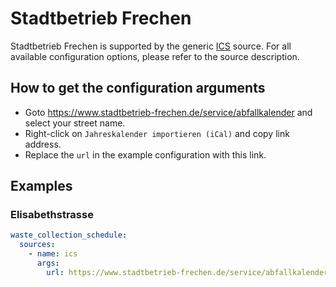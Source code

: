 # Stadtbetrieb Frechen

Stadtbetrieb Frechen is supported by the generic [ICS](/doc/source/ics.md) source. For all available configuration options, please refer to the source description.


## How to get the configuration arguments

- Goto <https://www.stadtbetrieb-frechen.de/service/abfallkalender> and select your street name.  
- Right-click on `Jahreskalender importieren (iCal)` and copy link address.
- Replace the `url` in the example configuration with this link.

## Examples

### Elisabethstrasse

```yaml
waste_collection_schedule:
  sources:
    - name: ics
      args:
        url: https://www.stadtbetrieb-frechen.de/service/abfallkalender/elisabethstrasse-141/2023/ical
```
